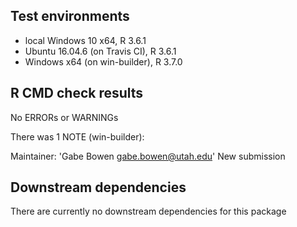 ## Test environments
* local Windows 10 x64, R 3.6.1
* Ubuntu 16.04.6 (on Travis CI), R 3.6.1
* Windows x64 (on win-builder), R 3.7.0

## R CMD check results
No ERRORs or WARNINGs 

There was 1 NOTE (win-builder):

Maintainer: 'Gabe Bowen <gabe.bowen@utah.edu>'
New submission

## Downstream dependencies
There are currently no downstream dependencies for this package